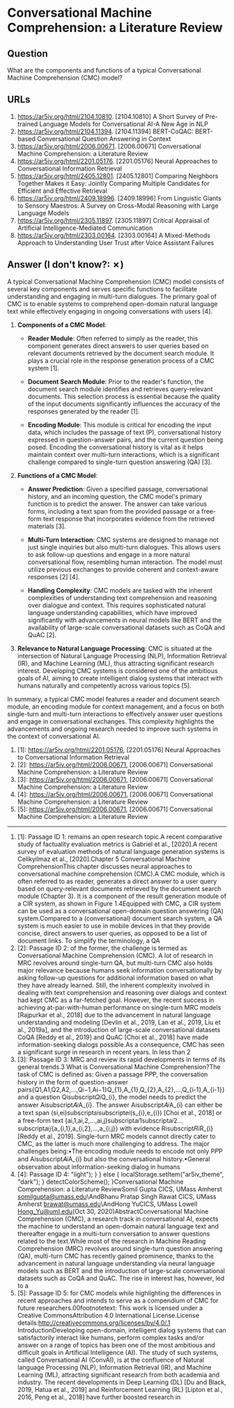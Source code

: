 # Conversational Machine Comprehension: a Literature Review

## Question

What are the components and functions of a typical Conversational Machine Comprehension (CMC) model?

## URLs

1. https://ar5iv.org/html/2104.10810. [2104.10810] A Short Survey of Pre-trained Language Models for Conversational AI-A New Age in NLP
2. https://ar5iv.org/html/2104.11394. [2104.11394] BERT-CoQAC: BERT-based Conversational Question Answering in Context
3. https://ar5iv.org/html/2006.00671. [2006.00671] Conversational Machine Comprehension: a Literature Review
4. https://ar5iv.org/html/2201.05176. [2201.05176] Neural Approaches to Conversational Information Retrieval
5. https://ar5iv.org/html/2405.12801. [2405.12801] Comparing Neighbors Together Makes it Easy: Jointly Comparing Multiple Candidates for Efficient and Effective Retrieval
6. https://ar5iv.org/html/2409.18996. [2409.18996] From Linguistic Giants to Sensory Maestros: A Survey on Cross-Modal Reasoning with Large Language Models
7. https://ar5iv.org/html/2305.11897. [2305.11897] Critical Appraisal of Artificial Intelligence-Mediated Communication
8. https://ar5iv.org/html/2303.00164. [2303.00164] A Mixed-Methods Approach to Understanding User Trust after Voice Assistant Failures

## Answer (I don't know?: ✗)

A typical Conversational Machine Comprehension (CMC) model consists of several key components and serves specific functions to facilitate understanding and engaging in multi-turn dialogues. The primary goal of CMC is to enable systems to comprehend open-domain natural language text while effectively engaging in ongoing conversations with users [4].

1. **Components of a CMC Model**:
   - **Reader Module**: Often referred to simply as the reader, this component generates direct answers to user queries based on relevant documents retrieved by the document search module. It plays a crucial role in the response generation process of a CMC system [1]. 
   
   - **Document Search Module**: Prior to the reader's function, the document search module identifies and retrieves query-relevant documents. This selection process is essential because the quality of the input documents significantly influences the accuracy of the responses generated by the reader [1].
   
   - **Encoding Module**: This module is critical for encoding the input data, which includes the passage of text (P), conversational history expressed in question-answer pairs, and the current question being posed. Encoding the conversational history is vital as it helps maintain context over multi-turn interactions, which is a significant challenge compared to single-turn question answering (QA) [3]. 

2. **Functions of a CMC Model**:
   - **Answer Prediction**: Given a specified passage, conversational history, and an incoming question, the CMC model's primary function is to predict the answer. The answer can take various forms, including a text span from the provided passage or a free-form text response that incorporates evidence from the retrieved materials [3]. 

   - **Multi-Turn Interaction**: CMC systems are designed to manage not just single inquiries but also multi-turn dialogues. This allows users to ask follow-up questions and engage in a more natural conversational flow, resembling human interaction. The model must utilize previous exchanges to provide coherent and context-aware responses [2] [4].

   - **Handling Complexity**: CMC models are tasked with the inherent complexities of understanding text comprehension and reasoning over dialogue and context. This requires sophisticated natural language understanding capabilities, which have improved significantly with advancements in neural models like BERT and the availability of large-scale conversational datasets such as CoQA and QuAC [2]. 

3. **Relevance to Natural Language Processing**: CMC is situated at the intersection of Natural Language Processing (NLP), Information Retrieval (IR), and Machine Learning (ML), thus attracting significant research interest. Developing CMC systems is considered one of the ambitious goals of AI, aiming to create intelligent dialog systems that interact with humans naturally and competently across various topics [5].

In summary, a typical CMC model features a reader and document search module, an encoding module for context management, and a focus on both single-turn and multi-turn interactions to effectively answer user questions and engage in conversational exchanges. This complexity highlights the advancements and ongoing research needed to improve such systems in the context of conversational AI.

1. [1]:  https://ar5iv.org/html/2201.05176, [2201.05176] Neural Approaches to Conversational Information Retrieval
2. [2]:  https://ar5iv.org/html/2006.00671, [2006.00671] Conversational Machine Comprehension: a Literature Review
3. [3]:  https://ar5iv.org/html/2006.00671, [2006.00671] Conversational Machine Comprehension: a Literature Review
4. [4]:  https://ar5iv.org/html/2006.00671, [2006.00671] Conversational Machine Comprehension: a Literature Review
5. [5]:  https://ar5iv.org/html/2006.00671, [2006.00671] Conversational Machine Comprehension: a Literature Review
---
1. [1]:  Passage ID 1: remains an open research topic.A recent comparative study of factuality evaluation metrics is Gabriel et al., [2020].A recent survey of evaluation methods of natural language generation systems is Celikyilmaz et al., [2020].Chapter 5 Conversational Machine ComprehensionThis chapter discusses neural approaches to conversational machine comprehension (CMC).A CMC module, which is often referred to as reader, generates a direct answer to a user query based on query-relevant documents retrieved by the document search module (Chapter 3). It is a component of the result generation module of a CIR system, as shown in Figure 1.4Equipped with CMC, a CIR system can be used as a conversational open-domain question answering (QA) system.Compared to a (conversational) document search system, a QA system is much easier to use in mobile devices in that they provide concise, direct answers to user queries, as opposed to be a list of document links. To simplify the terminology, a QA
2. [2]:  Passage ID 2: of the former, the challenge is termed as Conversational Machine Comprehension (CMC). A lot of research in MRC revolves around single-turn QA, but multi-turn CMC also holds major relevance because humans seek information conversationally by asking follow-up questions for additional information based on what they have already learned. Still, the inherent complexity involved in dealing with text comprehension and reasoning over dialogs and context had kept CMC as a far-fetched goal. However, the recent success in achieving at-par-with-human performance on single-turn MRC models [Rajpurkar et al., 2018] due to the advancement in natural language understanding and modeling [Devlin et al., 2019, Lan et al., 2019, Liu et al., 2019a], and the introduction of large-scale conversational datasets CoQA [Reddy et al., 2019] and QuAC [Choi et al., 2018] have made information-seeking dialogs possible.As a consequence, CMC has seen a significant surge in research in recent years. In less than 2
3. [3]:  Passage ID 3: MRC and review its rapid developments in terms of its general trends.3 What is Conversational Machine Comprehension?The task of CMC is defined as: Given a passage P𝑃P, the conversation history in the form of question-answer pairs{Q1,A1,Q2,A2,…,Qi−1,Ai−1}Q_{1},A_{1},Q_{2},A_{2},...,Q_{i-1},A_{i-1}\} and a question Qisubscript𝑄𝑖Q_{i}, the model needs to predict the answer Aisubscript𝐴𝑖A_{i}. The answer Aisubscript𝐴𝑖A_{i} can either be a text span (si,ei)subscript𝑠𝑖subscript𝑒𝑖(s_{i},e_{i}) [Choi et al., 2018] or a free-form text {ai,1,ai,2,…,ai,j}subscript𝑎𝑖1subscript𝑎𝑖2…subscript𝑎𝑖𝑗\{a_{i,1},a_{i,2},...,a_{i,j}\} with evidence Risubscript𝑅𝑖R_{i} [Reddy et al., 2019]. Single-turn MRC models cannot directly cater to CMC, as the latter is much more challenging to address. The major challenges being:•The encoding module needs to encode not only P𝑃P and Aisubscript𝐴𝑖A_{i} but also the conversational history.•General observation about information-seeking dialog in humans
4. [4]:  Passage ID 4: "light"); } } else { localStorage.setItem("ar5iv_theme", "dark"); } detectColorScheme(); }Conversational Machine Comprehension: a Literature ReviewSomil Gupta CICS, UMass Amherst somilgupta@umass.edu\AndBhanu Pratap Singh Rawat CICS, UMass Amherst brawat@umass.edu\AndHong YuCICS, UMass Lowell Hong_Yu@uml.edu(Oct 30, 2020)AbstractConversational Machine Comprehension (CMC), a research track in conversational AI, expects the machine to understand an open-domain natural language text and thereafter engage in a multi-turn conversation to answer questions related to the text.While most of the research in Machine Reading Comprehension (MRC) revolves around single-turn question answering (QA), multi-turn CMC has recently gained prominence, thanks to the advancement in natural language understanding via neural language models such as BERT and the introduction of large-scale conversational datasets such as CoQA and QuAC. The rise in interest has, however, led to a
5. [5]:  Passage ID 5: for CMC models while highlighting the differences in recent approaches and intends to serve as a compendium of CMC for future researchers.00footnotetext:  This work is licensed under a Creative CommonsAttribution 4.0 International License.License details:http://creativecommons.org/licenses/by/4.0/.1 IntroductionDeveloping open-domain, intelligent dialog systems that can satisfactorily interact like humans, perform complex tasks and/or answer on a range of topics has been one of the most ambitious and difficult goals in Artificial Intelligence (AI). The study of such systems, called Conversational AI (ConvAI), is at the confluence of Natural language Processing (NLP), Information Retrieval (IR), and Machine Learning (ML), attracting significant research from both academia and industry. The recent developments in Deep Learning (DL) [Du and Black, 2019, Hatua et al., 2019] and Reinforcement Learning (RL) [Lipton et al., 2016, Peng et al., 2018] have further boosted research in